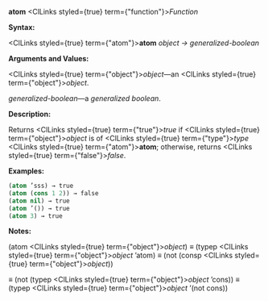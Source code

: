 **atom** <ClLinks styled={true} term={"function"}><i>Function</i></ClLinks> 



**Syntax:** 



<ClLinks styled={true} term={"atom"}><b>atom</b></ClLinks> *object → generalized-boolean* 



**Arguments and Values:** 



<ClLinks styled={true} term={"object"}><i>object</i></ClLinks>—an <ClLinks styled={true} term={"object"}><i>object</i></ClLinks>. 



*generalized-boolean*—a *generalized boolean*. 



**Description:** 



Returns <ClLinks styled={true} term={"true"}><i>true</i></ClLinks> if <ClLinks styled={true} term={"object"}><i>object</i></ClLinks> is of <ClLinks styled={true} term={"type"}><i>type</i></ClLinks> <ClLinks styled={true} term={"atom"}><b>atom</b></ClLinks>; otherwise, returns <ClLinks styled={true} term={"false"}><i>false</i></ClLinks>. 



**Examples:**
```lisp
(atom ’sss) → true 
(atom (cons 1 2)) → false 
(atom nil) → true 
(atom ’()) → true 
(atom 3) → true 


```
**Notes:** 



(atom <ClLinks styled={true} term={"object"}><i>object</i></ClLinks>) *≡* (typep <ClLinks styled={true} term={"object"}><i>object</i></ClLinks> ’atom) *≡* (not (consp <ClLinks styled={true} term={"object"}><i>object</i></ClLinks>)) 



*≡* (not (typep <ClLinks styled={true} term={"object"}><i>object</i></ClLinks> ’cons)) *≡* (typep <ClLinks styled={true} term={"object"}><i>object</i></ClLinks> ’(not cons)) 



